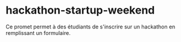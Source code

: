 # hackathon-startup-weekend
Ce promet permet à des étudiants de s'inscrire sur un hackathon en remplissant un formulaire.
